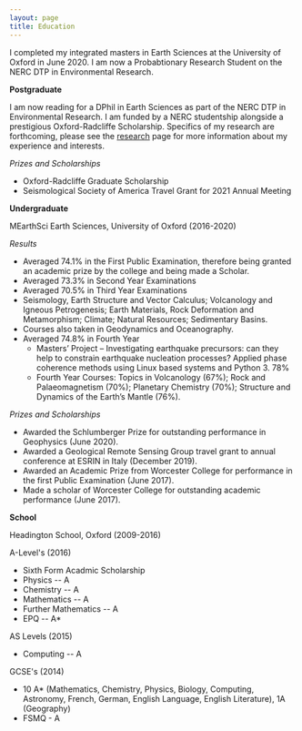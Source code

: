 ```yaml
---
layout: page
title: Education 
---
```


I completed my integrated masters in Earth Sciences at the University of Oxford in June 2020. I am now a Probabtionary Research Student on the NERC DTP in Environmental Research.

**Postgraduate**

I am now reading for a DPhil in Earth Sciences as part of the NERC DTP in Environmental Research. I am funded by a NERC studentship alongside a prestigious Oxford-Radcliffe Scholarship. Specifics of my research are forthcoming, please see the [research](/research) page for more information about my experience and interests. 

*Prizes and Scholarships*
* Oxford-Radcliffe Graduate Scholarship
* Seismological Society of America Travel Grant for 2021 Annual Meeting



**Undergraduate**

MEarthSci Earth Sciences, University of Oxford (2016-2020)

*Results*
* Averaged 74.1% in the First Public Examination, therefore being granted an academic prize by the college and being made a Scholar.
* Averaged 73.3% in Second Year Examinations
* Averaged 70.5% in Third Year Examinations
 * Seismology, Earth Structure and Vector Calculus; Volcanology and Igneous Petrogenesis; Earth Materials, Rock Deformation and Metamorphism; Climate; Natural Resources; Sedimentary Basins. 
 * Courses also taken in Geodynamics and Oceanography.  
* Averaged 74.8% in Fourth Year
  * Masters’ Project – Investigating earthquake precursors: can they help to constrain earthquake nucleation processes? Applied phase coherence methods using Linux based systems and Python 3. 78%
  * Fourth Year Courses: Topics in Volcanology (67%); Rock and Palaeomagnetism (70%); Planetary Chemistry (70%); Structure and Dynamics of the Earth’s Mantle (76%). 

*Prizes and Scholarships*
* Awarded the Schlumberger Prize for outstanding performance in Geophysics (June 2020).
* Awarded a Geological Remote Sensing Group travel grant to annual conference at ESRIN in Italy (December 2019).  
* Awarded an Academic Prize from Worcester College for performance in the first Public Examination (June 2017).
* Made a scholar of Worcester College for outstanding academic performance (June 2017).


**School**

Headington School, Oxford (2009-2016)

A-Level's (2016)
* Sixth Form Acadmic Scholarship 
* Physics -- A
* Chemistry -- A
* Mathematics -- A
* Further Mathematics -- A
* EPQ -- A* 

AS Levels (2015)
* Computing -- A

GCSE's (2014)
* 10 A* (Mathematics, Chemistry, Physics, Biology, Computing, Astronomy, French, German, English Language, English Literature), 1A (Geography)
* FSMQ - A


